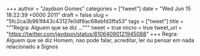 
+++
author = "Jaydson Gomes"
categories = ["tweet"]
date = "Wed Jun 15 18:22:39 +0000 2011"
draft = false
slug = "5fc2ca3b961f443c43127e0df8ac68ebfd3ffa53"
tags = ["tweet"]
title = """Regra: Alguem que se diz ..."""
tweet = true
micro = true
tweet_url = "https://twitter.com/jaydson/status/81064090121945088"
+++
Regra: Alguem que se diz Homem, nao pode falar, acreditar, ler ou pensar em nada relacionado a Signos
